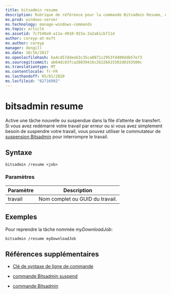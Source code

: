 ```yaml
---
title: bitsadmin resume
description: Rubrique de référence pour la commande Bitsadmin Resume, qui active un travail nouveau ou suspendu dans la file d’attente de transfert.
ms.prod: windows-server
ms.technology: manage-windows-commands
ms.topic: article
ms.assetid: 7c7540a9-a11a-4910-923a-2a2a61cbf11d
author: coreyp-at-msft
ms.author: coreyp
manager: dongill
ms.date: 10/16/2017
ms.openlocfilehash: ba4cd57ddeeb3c35ca0871c2953fd409ddb57e73
ms.sourcegitcommit: ab64dc83fca28039416c26226815502d0193500c
ms.translationtype: MT
ms.contentlocale: fr-FR
ms.lasthandoff: 05/01/2020
ms.locfileid: "82716992"
---
```

# <a name="bitsadmin-resume"></a>bitsadmin resume

Active une tâche nouvelle ou suspendue dans la file d’attente de transfert. Si vous avez redémarré votre travail par erreur ou si vous avez simplement besoin de suspendre votre travail, vous pouvez utiliser le commutateur de [suspension Bitsadmin](bitsadmin-suspend.md) pour interrompre le travail.

## <a name="syntax"></a>Syntaxe

```
bitsadmin /resume <job>
```

### <a name="parameters"></a>Paramètres

| Paramètre | Description |
| -------------- | -------------- |
| travail | Nom complet ou GUID du travail. |

## <a name="examples"></a>Exemples

Pour reprendre la tâche nommée *myDownloadJob*:

```
bitsadmin /resume myDownloadJob
```

## <a name="additional-references"></a>Références supplémentaires

- [Clé de syntaxe de ligne de commande](command-line-syntax-key.md)

- [commande Bitsadmin suspend](bitsadmin-suspend.md)

- [commande Bitsadmin](bitsadmin.md)
